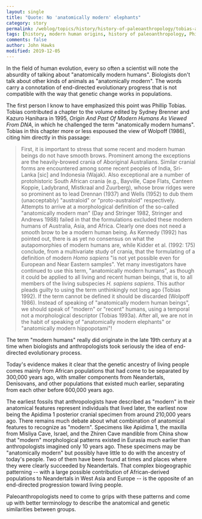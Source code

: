 ```yaml
---
layout: single
title: "Quote: No 'anatomically modern' elephants"
category: story
permalink: /weblog/topics/history/history-of-paleoanthropology/tobias-anatomically-modern-elephants-2020.html
tags: [history, modern human origins, history of paleoanthropology, Phillip Tobias, quotes]
comments: false
author: John Hawks
modified: 2019-12-05
---
```


In the field of human evolution, every so often a scientist will note the absurdity of talking about "anatomically modern humans". Biologists don't talk about other kinds of animals as "anatomically modern". The words carry a connotation of end-directed evolutionary progress that is not compatible with the way that genetic change works in populations.

The first person I know to have emphasized this point was Phillip Tobias. Tobias contributed a chapter to the volume edited by Sydney Brenner and Kazuro Hanihara in 1995, <em>Origin And Past Of Modern Humans As Viewed From DNA</em>, in which he challenged the term "anatomically modern humans". Tobias in this chapter more or less espoused the view of Wolpoff (1986), citing him directly in this passage:

<blockquote>First, it is important to stress that some recent and modern human beings do not have smooth brows. Prominent among the exceptions are the heavily-browed crania of Aboriginal Australians. Similar cranial forms are encountered among some recent peoples of India, Sri-Lanka [sic] and Indonesia (Wajak). Also exceptional are a number of protohistoric South African crania (e.g., Bayville, Cape Flats, Canteen Koppie, Ladybrand, Mistkraal and Zuurberg), whose brow ridges were so prominent as to lead Drennan (1937) and Wells (1952) to dub them (unacceptably) "australoid" or "proto-australoid" respectively. Attempts to arrive at a morphological definition of the so-called "anatomically modern man" (Day and Stringer 1982, Stringer and Andrews 1988) failed in that the formulations excluded these modern humans of Australia, Asia, and Africa. Clearly one does not need a smooth brow to be a modern human being. As Kennedy (1992) has pointed out, there is as yet no consensus on what the autapomorphies of modern humans are, while Kidder et al. (1992: 175) conclude, from a multivariate study of crania, that the formulating of a definition of modern <em>Homo sapiens</em> "is not yet possible even for European and Near Eastern samples". Yet many investigators have continued to use this term, "anatomically modern humans", as though it could be applied to all living and recent human beings, that is, to all members of the living subspecies <em>H. sapiens sapiens</em>. This author pleads guilty to using the term unthinkingly not long ago (Tobias 1992). If the term cannot be defined it should be discarded (Wolpoff 1986). Instead of speaking of "anatomically modern human beings", we should speak of "modern" or "recent" humans, using a temporal not a morphological descriptor (Tobias 1993a). After all, we are not in the habit of speaking of "anatomically modern elephants" or "anatomically modern hippopotami"!</blockquote>

The term "modern humans" really did originate in the late 19th century at a time when biologists and anthropologists took seriously the idea of end-directed evolutionary process.

Today's evidence makes it clear that the genetic ancestry of living people comes mainly from African populations that had come to be separated by 300,000 years ago, with smaller components from Neandertals, Denisovans, and other populations that existed much earlier, separating from each other before 600,000 years ago.

The earliest fossils that anthropologists have described as "modern" in their anatomical features represent individuals that lived later, the earliest now being the Apidima 1 posterior cranial specimen from around 210,000 years ago. There remains much debate about what combination of anatomical features to recognize as "modern". Specimens like Apidima 1, the maxilla from Misliya Cave, Israel, and the Zhiren Cave mandible from China show that "modern" morphological patterns existed in Eurasia much earlier than anthropologists imagined only 10 years ago. These specimens may be "anatomically modern" but possibly have little to do with the ancestry of today's people. Two of them have been found at times and places where they were clearly succeeded by Neandertals. That complex biogeographic patterning -- with a large possible contribution of African-derived populations to Neandertals in West Asia and Europe -- is the opposite of an end-directed progression toward living people.

Paleoanthropologists need to come to grips with these patterns and come up with better terminology to describe the anatomical and genetic similarities between groups.




